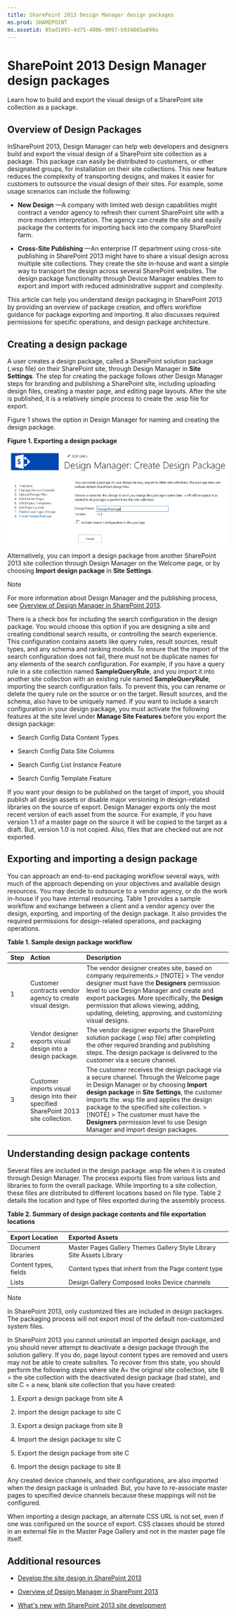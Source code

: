 ```yaml
---
title: SharePoint 2013 Design Manager design packages
ms.prod: SHAREPOINT
ms.assetid: 85ad1993-4d75-4806-9097-b934865a899a
---
```




# SharePoint 2013 Design Manager design packages
Learn how to build and export the visual design of a SharePoint site collection as a package. 
## Overview of Design Packages
<a name="int"> </a>

InSharePoint 2013, Design Manager can help web developers and designers build and export the visual design of a SharePoint site collection as a package. This package can easily be distributed to customers, or other designated groups, for installation on their site collections. This new feature reduces the complexity of transporting designs, and makes it easier for customers to outsource the visual design of their sites. For example, some usage scenarios can include the following: 
  
    
    

- **New Design** —A company with limited web design capabilities might contract a vendor agency to refresh their current SharePoint site with a more modern interpretation. The agency can create the site and easily package the contents for importing back into the company SharePoint farm.
    
  
- **Cross-Site Publishing** —An enterprise IT department using cross-site publishing in SharePoint 2013 might have to share a visual design across multiple site collections. They create the site in-house and want a simple way to transport the design across several SharePoint websites. The design package functionality through Device Manager enables them to export and import with reduced administrative support and complexity.
    
  
This article can help you understand design packaging in SharePoint 2013 by providing an overview of package creation, and offers workflow guidance for package exporting and importing. It also discusses required permissions for specific operations, and design package architecture. 
  
    
    

## Creating a design package
<a name="package"> </a>

A user creates a design package, called a SharePoint solution package (.wsp file) on their SharePoint site, through Design Manager in **Site Settings**. The step for creating the package follows other Design Manager steps for branding and publishing a SharePoint site, including uploading design files, creating a master page, and editing page layouts. After the site is published, it is a relatively simple process to create the .wsp file for export. 
  
    
    
Figure 1 shows the option in Design Manager for naming and creating the design package. 
  
    
    

**Figure 1. Exporting a design package**

  
    
    

  
    
    
![Exporting a design package](images/sp15Con_DesignPackageExp_Figure1.png)
  
    
    
Alternatively, you can import a design package from another SharePoint 2013 site collection through Design Manager on the Welcome page, or by choosing **Import design package** in **Site Settings**. 
  
    
    

    
> [!NOTE]  
> For more information about Design Manager and the publishing process, see  [Overview of Design Manager in SharePoint 2013](overview-of-design-manager-in-sharepoint-2013.md). 
  
    
    

There is a check box for including the search configuration in the design package. You would choose this option if you are designing a site and creating conditional search results, or controlling the search experience. This configuration contains assets like query rules, result sources, result types, and any schema and ranking models. To ensure that the import of the search configuration does not fail, there must not be duplicate names for any elements of the search configuration. For example, if you have a query rule in a site collection named **SampleQueryRule**, and you import it into another site collection with an existing rule named **SampleQueryRule**, importing the search configuration fails. To prevent this, you can rename or delete the query rule on the source or on the target. Result sources, and the schema, also have to be uniquely named. If you want to include a search configuration in your design package, you must activate the following features at the site level under **Manage Site Features** before you export the design package:
  
    
    

- Search Config Data Content Types 
    
  
- Search Config Data Site Columns 
    
  
- Search Config List Instance Feature 
    
  
- Search Config Template Feature 
    
  
If you want your design to be published on the target of import, you should publish all design assets or disable major versioning in design-related libraries on the source of export. Design Manager exports only the most recent version of each asset from the source. For example, if you have version 1.1 of a master page on the source it will be copied to the target as a draft. But, version 1.0 is not copied. Also, files that are checked out are not exported. 
  
    
    

## Exporting and importing a design package
<a name="work"> </a>

You can approach an end-to-end packaging workflow several ways, with much of the approach depending on your objectives and available design resources. You may decide to outsource to a vendor agency, or do the work in-house if you have internal resourcing. Table 1 provides a sample workflow and exchange between a client and a vendor agency over the design, exporting, and importing of the design package. It also provides the required permissions for design-related operations, and packaging operations. 
  
    
    

**Table 1. Sample design package workflow**


|**Step**|**Action**|**Description**|
|:-----|:-----|:-----|
|1 |Customer contracts vendor agency to create visual design. | The vendor designer creates site, based on company requirements.> [!NOTE]  >  The vendor designer must have the **Designers** permission level to use Design Manager and create and export packages. More specifically, the **Design** permission that allows viewing, adding, updating, deleting, approving, and customizing visual designs.          |
|2 |Vendor designer exports visual design into a design package. | The vendor designer exports the SharePoint solution package (.wsp file) after completing the other required branding and publishing steps. The design package is delivered to the customer via a secure channel.|
|3 |Customer imports visual design into their specified SharePoint 2013 site collection. | The customer receives the design package via a secure channel. Through the Welcome page in Design Manager or by choosing **Import design package** in **Site Settings**, the customer imports the .wsp file and applies the design package to the specified site collection. > [!NOTE]  >  The customer must have the **Designers** permission level to use Design Manager and import design packages.          |
   

## Understanding design package contents
<a name="packcont"> </a>

Several files are included in the design package .wsp file when it is created through Design Manager. The process exports files from various lists and libraries to form the overall package. While importing to a site collection, these files are distributed to different locations based on file type. Table 2 details the location and type of files exported during the assembly process. 
  
    
    

**Table 2. Summary of design package contents and file exportation locations**


|**Export Location**|**Exported Assets**|
|:-----|:-----|
|Document libraries | Master Pages Gallery Themes Gallery Style Library Site Assets Library|
|Content types, fields | Content types that inherit from the Page content type|
|Lists | Design Gallery Composed looks Device channels|
   

> [!NOTE]  
> In SharePoint 2013, only customized files are included in design packages. The packaging process will not export most of the default non-customized system files. 
  
    
    

In SharePoint 2013 you cannot uninstall an imported design package, and you should never attempt to deactivate a design package through the solution gallery. If you do, page layout content types are removed and users may not be able to create subsites. To recover from this state, you should perform the following steps where site A= the original site collection, site B = the site collection with the deactivated design package (bad state), and site C = a new, blank site collection that you have created: 
  
    
    

1. Export a design package from site A 
    
  
2. Import the design package to site C 
    
  
3. Export a design package from site B 
    
  
4. Import the design package to site C 
    
  
5. Export the design package from site C 
    
  
6. Import the design package to site B 
    
  
Any created device channels, and their configurations, are also imported when the design package is unloaded. But, you have to re-associate master pages to specified device channels because these mappings will not be configured. 
  
    
    
When importing a design package, an alternate CSS URL is not set, even if one was configured on the source of export. CSS classes should be stored in an external file in the Master Page Gallery and not in the master page file itself. 
  
    
    

## Additional resources
<a name="addresources"> </a>


-  [Develop the site design in SharePoint 2013](develop-the-site-design-in-sharepoint-2013.md)
    
  
-  [Overview of Design Manager in SharePoint 2013](overview-of-design-manager-in-sharepoint-2013.md)
    
  
-  [What's new with SharePoint 2013 site development](what-s-new-with-sharepoint-2013-site-development.md)
    
  
